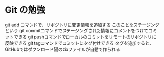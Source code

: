# Git の勉強
 git add コマンドで、リポジトリに変更情報を追加する
   このことをステージングという
 git commitコマンドでステージングされた情報にコメントをつけてコミットできる
 git pushコマンドでローカルのコミットをリモートのリポジトリに反映できる
 git tagコマンドでコミットにタグ付けできる
   タグを追加すると、GitHubではダウンロード陽のzipファイルが自動で作られる
